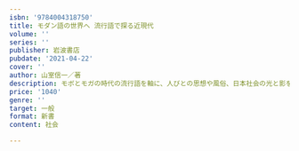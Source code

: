 ```yaml
---
isbn: '9784004318750'
title: モダン語の世界へ 流行語で探る近現代
volume: ''
series: ''
publisher: 岩波書店
pubdate: '2021-04-22'
cover: ''
author: 山室信一／著
description: モボとモガの時代の流行語を軸に、人びとの思想や風俗、日本社会の光と影を活写する。『図書』好評連載。
price: '1040'
genre: ''
target: 一般
format: 新書
content: 社会

---
```

